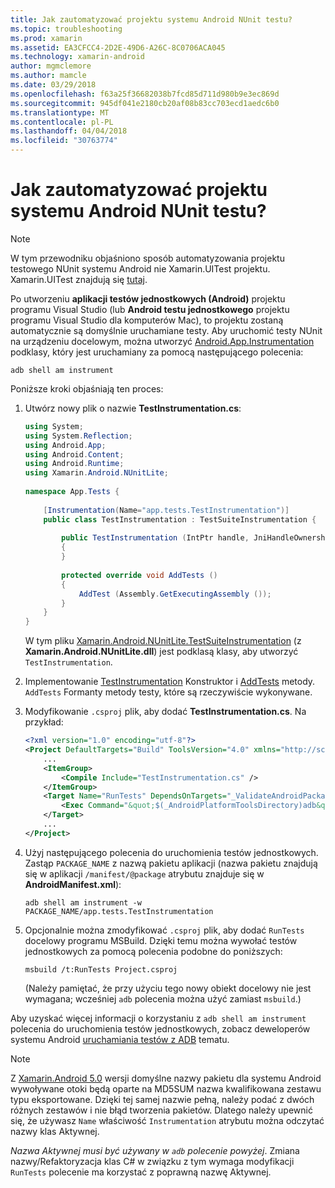```yaml
---
title: Jak zautomatyzować projektu systemu Android NUnit testu?
ms.topic: troubleshooting
ms.prod: xamarin
ms.assetid: EA3CFCC4-2D2E-49D6-A26C-8C0706ACA045
ms.technology: xamarin-android
author: mgmclemore
ms.author: mamcle
ms.date: 03/29/2018
ms.openlocfilehash: f63a25f36682038b7fcd85d711d980b9e3ec869d
ms.sourcegitcommit: 945df041e2180cb20af08b83cc703ecd1aedc6b0
ms.translationtype: MT
ms.contentlocale: pl-PL
ms.lasthandoff: 04/04/2018
ms.locfileid: "30763774"
---
```

# <a name="how-do-i-automate-an-android-nunit-test-project"></a>Jak zautomatyzować projektu systemu Android NUnit testu?

> [!NOTE]
> W tym przewodniku objaśniono sposób automatyzowania projektu testowego NUnit systemu Android nie Xamarin.UITest projektu. Xamarin.UITest znajdują się [tutaj](https://docs.microsoft.com/appcenter/test-cloud/preparing-for-upload/uitest).

Po utworzeniu **aplikacji testów jednostkowych (Android)** projektu programu Visual Studio (lub **Android testu jednostkowego** projektu programu Visual Studio dla komputerów Mac), to projektu zostaną automatycznie są domyślnie uruchamiane testy.
Aby uruchomić testy NUnit na urządzeniu docelowym, można utworzyć [Android.App.Instrumentation](https://developer.xamarin.com/api/type/Android.App.Instrumentation/) podklasy, który jest uruchamiany za pomocą następującego polecenia: 

```shell
adb shell am instrument 
```

Poniższe kroki objaśniają ten proces:

1.  Utwórz nowy plik o nazwie **TestInstrumentation.cs**: 

    ```cs 
    using System;
    using System.Reflection;
    using Android.App;
    using Android.Content;
    using Android.Runtime;
    using Xamarin.Android.NUnitLite;
     
    namespace App.Tests {
     
        [Instrumentation(Name="app.tests.TestInstrumentation")]
        public class TestInstrumentation : TestSuiteInstrumentation {
     
            public TestInstrumentation (IntPtr handle, JniHandleOwnership transfer) : base (handle, transfer)
            {
            }
     
            protected override void AddTests ()
            {
                AddTest (Assembly.GetExecutingAssembly ());
            }
        }
    }
    ```
    W tym pliku [Xamarin.Android.NUnitLite.TestSuiteInstrumentation](https://developer.xamarin.com/api/type/Xamarin.Android.NUnitLite.TestSuiteInstrumentation/) (z **Xamarin.Android.NUnitLite.dll**) jest podklasą klasy, aby utworzyć `TestInstrumentation`.

2.  Implementowanie [TestInstrumentation](https://developer.xamarin.com/api/constructor/Xamarin.Android.NUnitLite.TestSuiteInstrumentation.TestSuiteInstrumentation/p/System.IntPtr/Android.Runtime.JniHandleOwnership/) Konstruktor i [AddTests](https://developer.xamarin.com/api/member/Xamarin.Android.NUnitLite.TestSuiteInstrumentation.AddTests%28%29) metody. `AddTests` Formanty metody testy, które są rzeczywiście wykonywane.

3.  Modyfikowanie `.csproj` plik, aby dodać **TestInstrumentation.cs**. Na przykład:

    ```xml
    <?xml version="1.0" encoding="utf-8"?>
    <Project DefaultTargets="Build" ToolsVersion="4.0" xmlns="http://schemas.microsoft.com/developer/msbuild/2003">
        ...
        <ItemGroup>
            <Compile Include="TestInstrumentation.cs" />
        </ItemGroup>
        <Target Name="RunTests" DependsOnTargets="_ValidateAndroidPackageProperties">
            <Exec Command="&quot;$(_AndroidPlatformToolsDirectory)adb&quot; $(AdbTarget) $(AdbOptions) shell am instrument -w $(_AndroidPackage)/app.tests.TestInstrumentation" />
        </Target>
        ...
    </Project>
    ```

3.  Użyj następującego polecenia do uruchomienia testów jednostkowych. Zastąp `PACKAGE_NAME` z nazwą pakietu aplikacji (nazwa pakietu znajdują się w aplikacji `/manifest/@package` atrybutu znajduje się w **AndroidManifest.xml**):

    ```shell
    adb shell am instrument -w PACKAGE_NAME/app.tests.TestInstrumentation
    ```

4.  Opcjonalnie można zmodyfikować `.csproj` plik, aby dodać `RunTests` docelowy programu MSBuild. Dzięki temu można wywołać testów jednostkowych za pomocą polecenia podobne do poniższych:

    ```shell
    msbuild /t:RunTests Project.csproj
    ```
    (Należy pamiętać, że przy użyciu tego nowy obiekt docelowy nie jest wymagana; wcześniej `adb` polecenia można użyć zamiast `msbuild`.)

Aby uzyskać więcej informacji o korzystaniu z `adb shell am instrument` polecenia do uruchomienia testów jednostkowych, zobacz deweloperów systemu Android [uruchamiania testów z ADB](https://developer.android.com/studio/test/command-line.html#RunTestsDevice) tematu.


> [!NOTE]
> Z [Xamarin.Android 5.0](https://developer.xamarin.com/releases/android/xamarin.android_5/xamarin.android_5.1/#Android_Callable_Wrapper_Naming) wersji domyślne nazwy pakietu dla systemu Android wywoływane otoki będą oparte na MD5SUM nazwa kwalifikowana zestawu typu eksportowane. Dzięki tej samej nazwie pełną, należy podać z dwóch różnych zestawów i nie błąd tworzenia pakietów. Dlatego należy upewnić się, że używasz `Name` właściwość `Instrumentation` atrybutu można odczytać nazwy klas Aktywnej.

_Nazwa Aktywnej musi być używany w `adb` polecenie powyżej_.
Zmiana nazwy/Refaktoryzacja klas C# w związku z tym wymaga modyfikacji `RunTests` polecenie ma korzystać z poprawną nazwę Aktywnej.

